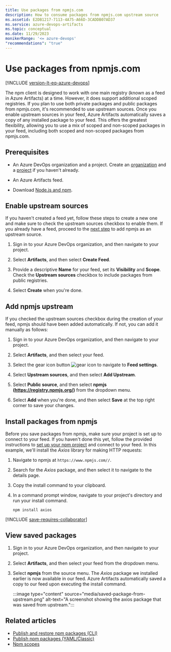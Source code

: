 ```yaml
---
title: Use packages from npmjs.com
description: How to consume packages from npmjs.com upstream source
ms.assetid: E2DB1217-7113-4A75-A66D-3CADDB07AD37
ms.service: azure-devops-artifacts
ms.topic: conceptual
ms.date: 11/29/2023
monikerRange: '<= azure-devops'
"recommendations": "true"
---
```


# Use packages from npmjs.com

[!INCLUDE [version-lt-eq-azure-devops](../../includes/version-lt-eq-azure-devops.md)]

The npm client is designed to work with one main registry (known as a feed in Azure Artifacts) at a time. However, it does support additional scoped registries. If you plan to use both private packages and public packages from npmjs.com, it's recommended to use upstream sources.
Once you enable upstream sources in your feed, Azure Artifacts automatically saves a copy of any installed package to your feed. This offers the greatest flexibility, allowing you to use a mix of scoped and non-scoped packages in your feed, including both scoped and non-scoped packages from npmjs.com.

## Prerequisites

- An Azure DevOps organization and a project. Create an [organization](../../organizations/accounts/create-organization.md) and a [project](../../organizations/projects/create-project.md#create-a-project) if you haven't already.

- An Azure Artifacts feed.

- Download [Node.js and npm](https://docs.npmjs.com/downloading-and-installing-node-js-and-npm).

## Enable upstream sources

If you haven't created a feed yet, follow these steps to create a new one and make sure to check the upstream sources checkbox to enable them. If you already have a feed, proceed to the [next step](#add-npmjs-upstream) to add npmjs as an upstream source.

1. Sign in to your Azure DevOps organization, and then navigate to your project.

1. Select **Artifacts**, and then select **Create Feed**.

1. Provide a descriptive **Name** for your feed, set its **Visibility** and **Scope**. Check the **Upstream sources** checkbox to include packages from public registries.

1. Select **Create** when you're done.

## Add npmjs upstream

If you checked the upstream sources checkbox during the creation of your feed, npmjs should have been added automatically. If not, you can add it manually as follows:

1. Sign in to your Azure DevOps organization, and then navigate to your project.

1. Select **Artifacts**, and then select your feed.

1. Select the gear icon button ![gear icon](../../media/icons/gear-icon.png) to navigate to **Feed settings**.

1. Select **Upstream sources**, and then select **Add Upstream**.

1. Select **Public source**, and then select **npmjs (https://registry.npmjs.org/)** from the dropdown menu.

1. Select **Add** when you're done, and then select **Save** at the top right corner to save your changes.

## Install packages from npmjs

Before you save packages from npmjs, make sure your project is set up to connect to your feed. If you haven't done this yet, follow the provided instructions to [set up your npm project](npmrc.md#connect-to-feed) and connect to your feed. In this example, we'll install the *Axios* library for making HTTP requests:

1. Navigate to npmjs at `https://www.npmjs.com//`.

1. Search for the *Axios* package, and then select it to navigate to the details page.

1. Copy the install command to your clipboard. 

1. In a command prompt window, navigate to your project's directory and run your install command.

    ```Command
    npm install axios
    ```

[!INCLUDE [save-requires-collaborator](../includes/save-requires-collaborator.md)]

## View saved packages

1. Sign in to your Azure DevOps organization, and then navigate to your project.

1. Select **Artifacts**, and then select your feed from the dropdown menu.

1. Select **npmjs** from the source menu. The *Axios* package we installed earlier is now available in our feed. Azure Artifacts automatically saved a copy to our feed upon executing the install command.

    :::image type="content" source="media/saved-package-from-upstream.png" alt-text="A screenshot showing the axios package that was saved from upstream.":::

## Related articles

- [Publish and restore npm packages (CLI)](./publish.md)
- [Publish npm packages (YAML/Classic)](../../pipelines/artifacts/npm.md)
- [Npm scopes](scopes.md)
